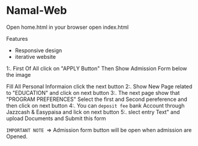 # Namal-Web

Open home.html in your browser
open index.html

Features
- Responsive design
- iterative website
 
1:. First Of All click on "APPLY Button" Then Show Admission Form below the image 



Fill All Personal Informaion click the next button
2:. Show New Page related to "EDUCATION" and click on next button 
3:. The next page show that "PROGRAM PREFERENCES" Select the first and Second pereference and then click on next button 
4:. You can ``deposit fee`` bank Account through Jazzcash & Easypaisa  and lick on next button
5:. slect entry Text" and upload Documents and Submit this form 

``IMPORTANT NOTE ``=> Admission form button will be open when admission are Opened.





